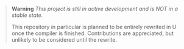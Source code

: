 > **Warning**
> *This project is still in active development and is NOT in a stable state.*
>
> This repository in particular is planned to be entirely rewrited in U once the compiler is finished. Contributions are appreciated, but unlikely to be considered until the rewrite.
